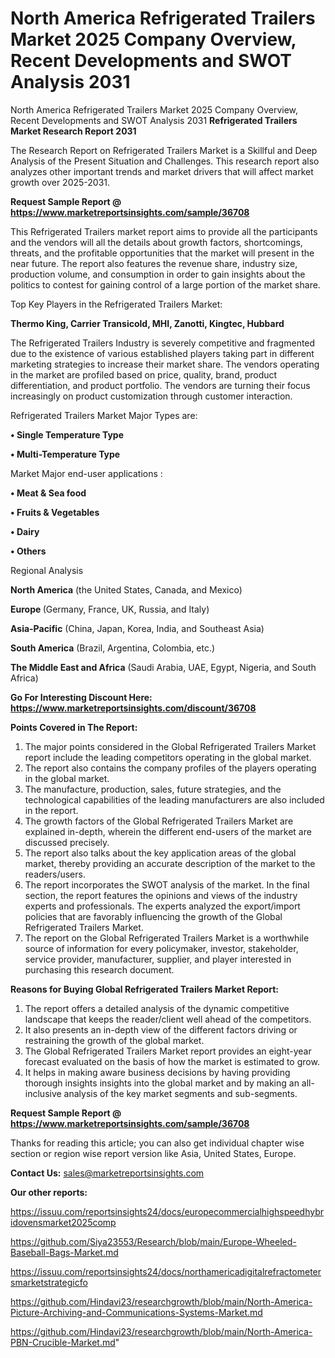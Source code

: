 # North America Refrigerated Trailers Market 2025 Company Overview, Recent Developments and SWOT Analysis 2031
North America Refrigerated Trailers Market 2025 Company Overview, Recent Developments and SWOT Analysis 2031
<strong>Refrigerated Trailers Market Research Report 2031</strong>

The Research Report on Refrigerated Trailers Market is a Skillful and Deep Analysis of the Present Situation and Challenges. This research report also analyzes other important trends and market drivers that will affect market growth over 2025-2031.

<strong>Request Sample Report @ <a href=https://www.marketreportsinsights.com/sample/36708>https://www.marketreportsinsights.com/sample/36708</a></strong>

This Refrigerated Trailers market report aims to provide all the participants and the vendors will all the details about growth factors, shortcomings, threats, and the profitable opportunities that the market will present in the near future. The report also features the revenue share, industry size, production volume, and consumption in order to gain insights about the politics to contest for gaining control of a large portion of the market share.

Top Key Players in the Refrigerated Trailers Market:

<strong>Thermo King, Carrier Transicold, MHI, Zanotti, Kingtec, Hubbard</strong>

The Refrigerated Trailers Industry is severely competitive and fragmented due to the existence of various established players taking part in different marketing strategies to increase their market share. The vendors operating in the market are profiled based on price, quality, brand, product differentiation, and product portfolio. The vendors are turning their focus increasingly on product customization through customer interaction.

Refrigerated Trailers Market Major Types are:

<strong>•  Single Temperature Type

•  Multi-Temperature Type</strong>

Market Major end-user applications :

<strong>•  Meat & Sea food

•  Fruits & Vegetables

•  Dairy

•  Others</strong>

Regional Analysis

</u><strong><b>North America</b></strong> (the United States, Canada, and Mexico)

<strong><b>Europe </b></strong>(Germany, France, UK, Russia, and Italy)

<strong><b>Asia-Pacific</b></strong> (China, Japan, Korea, India, and Southeast Asia)

<strong><b>South America</b></strong> (Brazil, Argentina, Colombia, etc.)

<strong><b>The Middle East and Africa</b></strong> (Saudi Arabia, UAE, Egypt, Nigeria, and South Africa)

<strong>Go For Interesting Discount Here: <a href=https://www.marketreportsinsights.com/discount/36708>https://www.marketreportsinsights.com/discount/36708</a></strong>

<strong>Points Covered in The Report:</strong>
<ol>
  <li>The major points considered in the Global Refrigerated Trailers Market report include the leading competitors operating in the global market.</li>
  <li>The report also contains the company profiles of the players operating in the global market.</li>
  <li>The manufacture, production, sales, future strategies, and the technological capabilities of the leading manufacturers are also included in the report.</li>
  <li>The growth factors of the Global Refrigerated Trailers Market are explained in-depth, wherein the different end-users of the market are discussed precisely.</li>
  <li>The report also talks about the key application areas of the global market, thereby providing an accurate description of the market to the readers/users.</li>
  <li>The report incorporates the SWOT analysis of the market. In the final section, the report features the opinions and views of the industry experts and professionals. The experts analyzed the export/import policies that are favorably influencing the growth of the Global Refrigerated Trailers Market.</li>
  <li>The report on the Global Refrigerated Trailers Market is a worthwhile source of information for every policymaker, investor, stakeholder, service provider, manufacturer, supplier, and player interested in purchasing this research document.</li>
</ol>
<strong>Reasons for Buying Global Refrigerated Trailers Market Report:</strong>

<ol>
  <li>The report offers a detailed analysis of the dynamic competitive landscape that keeps the reader/client well ahead of the competitors.</li>
  <li>It also presents an in-depth view of the different factors driving or restraining the growth of the global market.</li>
  <li>The Global Refrigerated Trailers Market report provides an eight-year forecast evaluated on the basis of how the market is estimated to grow.</li>
  <li>It helps in making aware business decisions by having providing thorough insights insights into the global market and by making an all-inclusive analysis of the key market segments and sub-segments.</li>
</ol>
<strong>Request Sample Report @ <a href=https://www.marketreportsinsights.com/sample/36708>https://www.marketreportsinsights.com/sample/36708</a></strong>


Thanks for reading this article; you can also get individual chapter wise section or region wise report version like Asia, United States, Europe.

<strong>Contact Us:</strong>
sales@marketreportsinsights.com

<strong>Our other reports:</strong>

<a href=https://issuu.com/reportsinsights24/docs/europecommercialhighspeedhybridovensmarket2025comp>https://issuu.com/reportsinsights24/docs/europecommercialhighspeedhybridovensmarket2025comp</a>

<a href=https://github.com/Siya23553/Research/blob/main/Europe-Wheeled-Baseball-Bags-Market.md>https://github.com/Siya23553/Research/blob/main/Europe-Wheeled-Baseball-Bags-Market.md</a>

<a href=https://issuu.com/reportsinsights24/docs/northamericadigitalrefractometersmarketstrategicfo>https://issuu.com/reportsinsights24/docs/northamericadigitalrefractometersmarketstrategicfo</a>

<a href=https://github.com/Hindavi23/researchgrowth/blob/main/North-America-Picture-Archiving-and-Communications-Systems-Market.md>https://github.com/Hindavi23/researchgrowth/blob/main/North-America-Picture-Archiving-and-Communications-Systems-Market.md</a>

<a href=https://github.com/Hindavi23/researchgrowth/blob/main/North-America-PBN-Crucible-Market.md>https://github.com/Hindavi23/researchgrowth/blob/main/North-America-PBN-Crucible-Market.md</a>"
